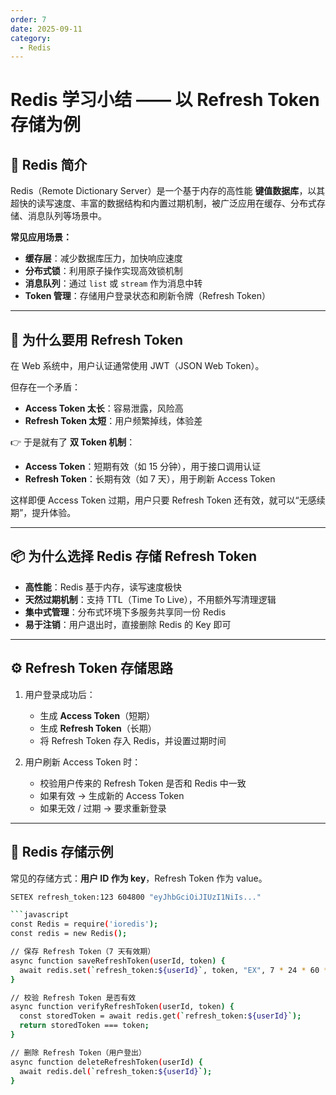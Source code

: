 ```yaml
---
order: 7
date: 2025-09-11
category: 
  - Redis
---
```




# Redis 学习小结 —— 以 Refresh Token 存储为例

## 📖 Redis 简介
Redis（Remote Dictionary Server）是一个基于内存的高性能 **键值数据库**，以其超快的读写速度、丰富的数据结构和内置过期机制，被广泛应用在缓存、分布式存储、消息队列等场景中。

**常见应用场景：**
- **缓存层**：减少数据库压力，加快响应速度
- **分布式锁**：利用原子操作实现高效锁机制
- **消息队列**：通过 `list` 或 `stream` 作为消息中转
- **Token 管理**：存储用户登录状态和刷新令牌（Refresh Token）
 
---

## 🔑 为什么要用 Refresh Token
在 Web 系统中，用户认证通常使用 JWT（JSON Web Token）。

但存在一个矛盾：
- **Access Token 太长**：容易泄露，风险高
- **Refresh Token 太短**：用户频繁掉线，体验差

👉 于是就有了 **双 Token 机制**：
- **Access Token**：短期有效（如 15 分钟），用于接口调用认证
- **Refresh Token**：长期有效（如 7 天），用于刷新 Access Token

这样即便 Access Token 过期，用户只要 Refresh Token 还有效，就可以“无感续期”，提升体验。

---

## 📦 为什么选择 Redis 存储 Refresh Token
- **高性能**：Redis 基于内存，读写速度极快
- **天然过期机制**：支持 TTL（Time To Live），不用额外写清理逻辑
- **集中式管理**：分布式环境下多服务共享同一份 Redis
- **易于注销**：用户退出时，直接删除 Redis 的 Key 即可

---

## ⚙️ Refresh Token 存储思路
1. 用户登录成功后：
    - 生成 **Access Token**（短期）
    - 生成 **Refresh Token**（长期）
    - 将 Refresh Token 存入 Redis，并设置过期时间

2. 用户刷新 Access Token 时：
    - 校验用户传来的 Refresh Token 是否和 Redis 中一致
    - 如果有效 → 生成新的 Access Token
    - 如果无效 / 过期 → 要求重新登录

---

## 📝 Redis 存储示例
常见的存储方式：**用户 ID 作为 key**，Refresh Token 作为 value。

```bash
SETEX refresh_token:123 604800 "eyJhbGciOiJIUzI1NiIs..."

```javascript
const Redis = require('ioredis');
const redis = new Redis();

// 保存 Refresh Token（7 天有效期）
async function saveRefreshToken(userId, token) {
  await redis.set(`refresh_token:${userId}`, token, "EX", 7 * 24 * 60 * 60);
}

// 校验 Refresh Token 是否有效
async function verifyRefreshToken(userId, token) {
  const storedToken = await redis.get(`refresh_token:${userId}`);
  return storedToken === token;
}

// 删除 Refresh Token（用户登出）
async function deleteRefreshToken(userId) {
  await redis.del(`refresh_token:${userId}`);
}

